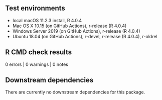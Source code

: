 ## Test environments

* local macOS 11.2.3 install, R 4.0.4
* Mac OS X 10.15 (on GitHub Actions), r-release (R 4.0.4)
* Windows Server 2019 (on GitHub Actions), r-release (R 4.0.4)
* Ubuntu 18.04 (on GitHub Actions), r-devel, r-release (R 4.0.4), r-oldrel


## R CMD check results

0 errors | 0 warnings | 0 notes


## Downstream dependencies

There are currently no downstream dependencies for this package.
